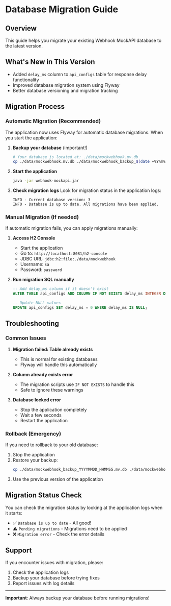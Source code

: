 # Database Migration Guide

## Overview
This guide helps you migrate your existing Webhook MockAPI database to the latest version.

## What's New in This Version
- Added `delay_ms` column to `api_configs` table for response delay functionality
- Improved database migration system using Flyway
- Better database versioning and migration tracking

## Migration Process

### Automatic Migration (Recommended)
The application now uses Flyway for automatic database migrations. When you start the application:

1. **Backup your database** (important!)
   ```bash
   # Your database is located at: ./data/mockwebhook.mv.db
   cp ./data/mockwebhook.mv.db ./data/mockwebhook_backup_$(date +%Y%m%d_%H%M%S).mv.db
   ```

2. **Start the application**
   ```bash
   java -jar webhook-mockapi.jar
   ```
   
3. **Check migration logs**
   Look for migration status in the application logs:
   ```
   INFO - Current database version: 3
   INFO - Database is up to date. All migrations have been applied.
   ```

### Manual Migration (If needed)
If automatic migration fails, you can apply migrations manually:

1. **Access H2 Console**
   - Start the application
   - Go to: `http://localhost:8081/h2-console`
   - JDBC URL: `jdbc:h2:file:./data/mockwebhook`
   - Username: `sa`
   - Password: `password`

2. **Run migration SQL manually**
   ```sql
   -- Add delay_ms column if it doesn't exist
   ALTER TABLE api_configs ADD COLUMN IF NOT EXISTS delay_ms INTEGER DEFAULT 0;
   
   -- Update NULL values
   UPDATE api_configs SET delay_ms = 0 WHERE delay_ms IS NULL;
   ```

## Troubleshooting

### Common Issues

1. **Migration failed: Table already exists**
   - This is normal for existing databases
   - Flyway will handle this automatically

2. **Column already exists error**
   - The migration scripts use `IF NOT EXISTS` to handle this
   - Safe to ignore these warnings

3. **Database locked error**
   - Stop the application completely
   - Wait a few seconds
   - Restart the application

### Rollback (Emergency)
If you need to rollback to your old database:

1. Stop the application
2. Restore your backup:
   ```bash
   cp ./data/mockwebhook_backup_YYYYMMDD_HHMMSS.mv.db ./data/mockwebhook.mv.db
   ```
3. Use the previous version of the application

## Migration Status Check

You can check the migration status by looking at the application logs when it starts:

- ✅ `Database is up to date` - All good!
- ⚠️ `Pending migrations` - Migrations need to be applied
- ❌ `Migration error` - Check the error details

## Support
If you encounter issues with migration, please:
1. Check the application logs
2. Backup your database before trying fixes
3. Report issues with log details

---
**Important**: Always backup your database before running migrations!